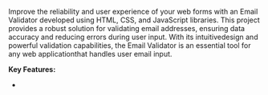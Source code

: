 Improve the reliability and user experience of your web forms with an Email Validator developed using HTML, CSS, and JavaScript libraries. This project provides a robust solution for validating email addresses, ensuring data accuracy and reducing errors during user input. With its intuitivedesign and powerful validation capabilities, the Email Validator is an essential tool for any web applicationthat handles user email input.

  **Key Features:**

- 
